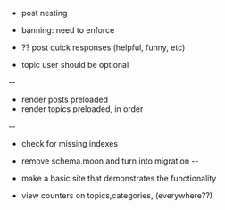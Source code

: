 * post nesting

* banning: need to enforce

* ?? post quick responses (helpful, funny, etc)


* topic user should be optional

--
* render posts preloaded
* render topics preloaded, in order

-- 
* check for missing indexes
* remove schema.moon and turn into migration
-- 

* make a basic site that demonstrates the functionality
* view counters on topics,categories, (everywhere??)

